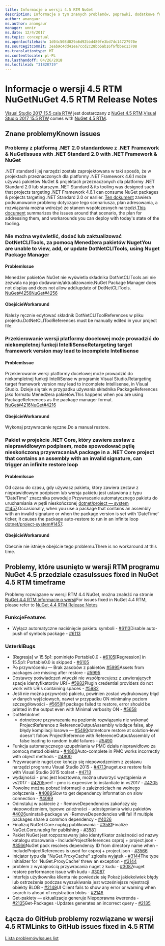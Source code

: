 ```yaml
---
title: Informacje o wersji 4.5 RTM NuGet
description: Informacje o tym znanych problemów, poprawki, dodatkowe funkcje i dcr RTM 4.5 NuGet.
author: anangaur
ms.author: anangaur
manager: unnir
ms.date: 12/4/2017
ms.topic: conceptual
ms.openlocfilehash: 1d04c508d029a6d92bbd480fe3bd7dc14727970e
ms.sourcegitcommit: 3eab9c4dd41ea7ccd2c28bb5ab16f6fbbec13708
ms.translationtype: MT
ms.contentlocale: pl-PL
ms.lasthandoff: 04/26/2018
ms.locfileid: "31820719"
---
```

# <a name="nuget-45-rtm-release-notes"></a><span data-ttu-id="7d9ad-103">Informacje o wersji 4.5 RTM NuGet</span><span class="sxs-lookup"><span data-stu-id="7d9ad-103">NuGet 4.5 RTM Release Notes</span></span>

<span data-ttu-id="7d9ad-104">[Visual Studio 2017 15,5 cala RTW](https://www.visualstudio.com/news/releasenotes/vs2017-relnotes) jest dostarczany z [NuGet 4.5 RTM](https://dist.nuget.org/win-x86-commandline/v4.5.0/nuget.exe).</span><span class="sxs-lookup"><span data-stu-id="7d9ad-104">[Visual Studio 2017 15.5 RTW](https://www.visualstudio.com/news/releasenotes/vs2017-relnotes) comes with [NuGet 4.5 RTM](https://dist.nuget.org/win-x86-commandline/v4.5.0/nuget.exe).</span></span>

## <a name="known-issues"></a><span data-ttu-id="7d9ad-105">Znane problemy</span><span class="sxs-lookup"><span data-stu-id="7d9ad-105">Known issues</span></span>

### <a name="issues-with-net-standard-20-with-net-framework--nuget"></a><span data-ttu-id="7d9ad-106">Problemy z platformą .NET 2.0 standardowe z .NET Framework & NuGet</span><span class="sxs-lookup"><span data-stu-id="7d9ad-106">Issues with .NET Standard 2.0 with .NET Framework & NuGet</span></span> 

<span data-ttu-id="7d9ad-107">.NET standard i jej narzędzi została zaprojektowana w taki sposób, że w projektach przeznaczonych dla platformy .NET Framework 4.6.1 może używać pakietów NuGet & projektach przeznaczonych dla platformy .NET Standard 2.0 lub starszym.</span><span class="sxs-lookup"><span data-stu-id="7d9ad-107">.NET Standard & its tooling was designed such that projects targeting .NET Framework 4.6.1 can consume NuGet packages & projects targeting .NET Standard 2.0 or earlier.</span></span> <span data-ttu-id="7d9ad-108">[Ten dokument](https://github.com/dotnet/standard/issues/481) zawiera podsumowanie problemy dotyczące tego scenariusza, plan adresowania, a rozwiązania można wdrożyć ze stanem współczesnych narzędzi.</span><span class="sxs-lookup"><span data-stu-id="7d9ad-108">[This document](https://github.com/dotnet/standard/issues/481) summarizes the issues around that scenario, the plan for addressing them, and workarounds you can deploy with today's state of the tooling.</span></span>

### <a name="you-are-unable-to-view-add-or-update-dotnetclitools-using-nuget-package-manager"></a><span data-ttu-id="7d9ad-109">Nie można wyświetlić, dodać lub zaktualizować DotNetCLITools, za pomocą Menedżera pakietów Nuget</span><span class="sxs-lookup"><span data-stu-id="7d9ad-109">You are unable to view, add, or update DotNetCLITools, using Nuget Package Manager</span></span>

#### <a name="issue"></a><span data-ttu-id="7d9ad-110">Problem</span><span class="sxs-lookup"><span data-stu-id="7d9ad-110">Issue</span></span>

<span data-ttu-id="7d9ad-111">Menedżer pakietów NuGet nie wyświetla składnika DotNetCLITools ani nie zezwala na jego dodawanie/aktualizowanie.</span><span class="sxs-lookup"><span data-stu-id="7d9ad-111">NuGet Package Manager does not display and does not allow add/update of DotNetCLITools.</span></span> [<span data-ttu-id="7d9ad-112">NuGet#4256</span><span class="sxs-lookup"><span data-stu-id="7d9ad-112">NuGet#4256</span></span>](https://github.com/NuGet/Home/issues/4256)

#### <a name="workaround"></a><span data-ttu-id="7d9ad-113">Obejście</span><span class="sxs-lookup"><span data-stu-id="7d9ad-113">Workaround</span></span>

<span data-ttu-id="7d9ad-114">Należy ręcznie edytować składnik DotNetCLIToolReferences w pliku projektu.</span><span class="sxs-lookup"><span data-stu-id="7d9ad-114">DotNetCLIToolReferences must be manually edited in your project file.</span></span>

### <a name="retargeting-target-framework-version-may-lead-to-incomplete-intellisense"></a><span data-ttu-id="7d9ad-115">Przekierowanie wersji platformy docelowej może prowadzić do niekompletnej funkcji IntelliSense</span><span class="sxs-lookup"><span data-stu-id="7d9ad-115">Retargeting target framework version may lead to incomplete Intellisense</span></span>

#### <a name="issue"></a><span data-ttu-id="7d9ad-116">Problem</span><span class="sxs-lookup"><span data-stu-id="7d9ad-116">Issue</span></span>

<span data-ttu-id="7d9ad-117">Przekierowanie wersji platformy docelowej może prowadzić do niekompletnej funkcji IntelliSense w programie Visual Studio.</span><span class="sxs-lookup"><span data-stu-id="7d9ad-117">Retargeting target framework version may lead to incomplete Intellisense, in Visual Studio.</span></span> <span data-ttu-id="7d9ad-118">Dzieje się tak w przypadku używania składnika PackageReferences jako formatu Menedżera pakietów.</span><span class="sxs-lookup"><span data-stu-id="7d9ad-118">This happens when you are using PackageReferences as the package manager format.</span></span> [<span data-ttu-id="7d9ad-119">NuGet#4216</span><span class="sxs-lookup"><span data-stu-id="7d9ad-119">NuGet#4216</span></span>](https://github.com/NuGet/Home/issues/4216)

#### <a name="workaround"></a><span data-ttu-id="7d9ad-120">Obejście</span><span class="sxs-lookup"><span data-stu-id="7d9ad-120">Workaround</span></span>

<span data-ttu-id="7d9ad-121">Wykonaj przywracanie ręczne.</span><span class="sxs-lookup"><span data-stu-id="7d9ad-121">Do a manual restore.</span></span>

### <a name="a-package-in-a-net-core-project-that-contains-an-assembly-with-an-invalid-signature-can-trigger-an-infinite-restore-loop"></a><span data-ttu-id="7d9ad-122">Pakiet w projekcie .NET Core, który zawiera zestaw z nieprawidłowym podpisem, może spowodować pętlę nieskończoną przywracania</span><span class="sxs-lookup"><span data-stu-id="7d9ad-122">A package in a .NET Core project that contains an assembly with an invalid signature, can trigger an infinite restore loop</span></span>

#### <a name="issue"></a><span data-ttu-id="7d9ad-123">Problem</span><span class="sxs-lookup"><span data-stu-id="7d9ad-123">Issue</span></span>

<span data-ttu-id="7d9ad-124">Od czasu do czasu, gdy używasz pakietu, który zawiera zestaw z nieprawidłowym podpisem lub wersja pakietu jest ustawiona z typu "DateTime" znacznika powoduje Przywracanie automatycznego pakietu do uruchamiania w pętli nieskończonej [dotnet/project — system #1457](https://github.com/dotnet/project-system/issues/1457).</span><span class="sxs-lookup"><span data-stu-id="7d9ad-124">Occasionally, when you use a package that contains an assembly with an invalid signature or when the package version is set with 'DateTime' ticker, it causes the package auto-restore to run in an infinite loop [dotnet/project-system#1457](https://github.com/dotnet/project-system/issues/1457).</span></span>

#### <a name="workaround"></a><span data-ttu-id="7d9ad-125">Obejście</span><span class="sxs-lookup"><span data-stu-id="7d9ad-125">Workaround</span></span>

<span data-ttu-id="7d9ad-126">Obecnie nie istnieje obejście tego problemu.</span><span class="sxs-lookup"><span data-stu-id="7d9ad-126">There is no workaround at this time.</span></span>

## <a name="issues-fixed-in-nuget-45-rtm-timeframe"></a><span data-ttu-id="7d9ad-127">Problemy, które usunięto w wersji RTM programu NuGet 4.5 przedziale czasu</span><span class="sxs-lookup"><span data-stu-id="7d9ad-127">Issues fixed in NuGet 4.5 RTM timeframe</span></span>

<span data-ttu-id="7d9ad-128">Problemy rozwiązane w wersji RTM 4.4 NuGet, można znaleźć na stronie [NuGet 4.4 RTM informacje o wersji](../release-notes/nuget-4.4-RTM.md)</span><span class="sxs-lookup"><span data-stu-id="7d9ad-128">For issues fixed in NuGet 4.4 RTM, please refer to [NuGet 4.4 RTM Release Notes](../release-notes/nuget-4.4-RTM.md)</span></span> 

### <a name="features"></a><span data-ttu-id="7d9ad-129">Funkcje</span><span class="sxs-lookup"><span data-stu-id="7d9ad-129">Features</span></span>

- <span data-ttu-id="7d9ad-130">Wyłącz automatyczne naciśnięcie pakietu symboli - [#6113](https://github.com/NuGet/Home/issues/6113)</span><span class="sxs-lookup"><span data-stu-id="7d9ad-130">Disable auto-push of symbols package - [#6113](https://github.com/NuGet/Home/issues/6113)</span></span>

### <a name="bugs"></a><span data-ttu-id="7d9ad-131">Usterki</span><span class="sxs-lookup"><span data-stu-id="7d9ad-131">Bugs</span></span>

- <span data-ttu-id="7d9ad-132">[Regresja] w 15.5p1: pominięto Portable0.0 - [#6105](https://github.com/NuGet/Home/issues/6105)</span><span class="sxs-lookup"><span data-stu-id="7d9ad-132">[Regression] in 15.5p1: Portable0.0 is skipped - [#6105](https://github.com/NuGet/Home/issues/6105)</span></span>
- <span data-ttu-id="7d9ad-133">Po przywróceniu — Brak zasobów z pakietów [#5995](https://github.com/NuGet/Home/issues/5995)</span><span class="sxs-lookup"><span data-stu-id="7d9ad-133">Assets from packages are missing after restore - [#5995](https://github.com/NuGet/Home/issues/5995)</span></span>
- <span data-ttu-id="7d9ad-134">Dostawcy poświadczeń wtyczki nie współpracujesz z zawierających spacje identyfikatorów URI - [#5982](https://github.com/NuGet/Home/issues/5982)</span><span class="sxs-lookup"><span data-stu-id="7d9ad-134">Plugin credential providers do not work with URIs containing spaces - [#5982](https://github.com/NuGet/Home/issues/5982)</span></span>
- <span data-ttu-id="7d9ad-135">Jeśli nie można przywrócić pakietu, powinien zostać wydrukowany błąd w danych wyjściowych, nawet w przypadku ON minimalny poziom szczegółowości - [#5658](https://github.com/NuGet/Home/issues/5658)</span><span class="sxs-lookup"><span data-stu-id="7d9ad-135">If package failed to restore, error should be printed in the output even with Minimal verbosity ON - [#5658](https://github.com/NuGet/Home/issues/5658)</span></span>
- <span data-ttu-id="7d9ad-136">DotNet</span><span class="sxs-lookup"><span data-stu-id="7d9ad-136">dotnet</span></span>
  - <span data-ttu-id="7d9ad-137">dotnetcore przywracania na poziomie rozwiązania nie wykonać ProjectReference z ReferenceOutputAssembly wiodące false, aby błędy kompilacji losowe — [#5490](https://github.com/NuGet/Home/issues/5490)</span><span class="sxs-lookup"><span data-stu-id="7d9ad-137">dotnetcore restore at solution-level doesn't follow ProjectReference with ReferenceOutputAssembly of false leading to random build failures - [#5490](https://github.com/NuGet/Home/issues/5490)</span></span>
- <span data-ttu-id="7d9ad-138">Funkcja automatycznego uzupełniania w PMC działa nieprawidłowo za pomocą metod obiektu - [#4800](https://github.com/NuGet/Home/issues/4800)</span><span class="sxs-lookup"><span data-stu-id="7d9ad-138">Auto-complete in PMC works incorrectly with object methods - [#4800](https://github.com/NuGet/Home/issues/4800)</span></span>
- <span data-ttu-id="7d9ad-139">Przywracanie nuget.exe kończy się niepowodzeniem z zestawu narzędzi programu Visual Studio 2015 - [#4713](https://github.com/NuGet/Home/issues/4713)</span><span class="sxs-lookup"><span data-stu-id="7d9ad-139">nuget.exe restore fails with Visual Studio 2015 toolset - [#4713](https://github.com/NuGet/Home/issues/4713)</span></span>
- <span data-ttu-id="7d9ad-140">wydajności - pmc jest kosztowna, można utworzyć wystąpienia w vs2017 - [#4205](https://github.com/NuGet/Home/issues/4205)</span><span class="sxs-lookup"><span data-stu-id="7d9ad-140">perf - pmc is expensive to instantiate in vs2017 - [#4205](https://github.com/NuGet/Home/issues/4205)</span></span>
- <span data-ttu-id="7d9ad-141">Powolne można pobrać informacji o zależnościach na wolnego połączenia - [#4089](https://github.com/NuGet/Home/issues/4089)</span><span class="sxs-lookup"><span data-stu-id="7d9ad-141">Slow to get dependency information on slow connection - [#4089](https://github.com/NuGet/Home/issues/4089)</span></span>
- <span data-ttu-id="7d9ad-142">Odinstaluj w pakiecie z - RemoveDependencies zakończy się niepowodzeniem, typowe zależności - udostępniania wielu pakietów [#4026](https://github.com/NuGet/Home/issues/4026)</span><span class="sxs-lookup"><span data-stu-id="7d9ad-142">uninstall-package w/ -RemoveDependencies will fail if multiple packages share a common dependency - [#4026](https://github.com/NuGet/Home/issues/4026)</span></span>
- <span data-ttu-id="7d9ad-143">Finalizuj NuGet.Core.nupkg publikowania - [#3581](https://github.com/NuGet/Home/issues/3581)</span><span class="sxs-lookup"><span data-stu-id="7d9ad-143">Finalize NuGet.Core.nupkg for publishing - [#3581](https://github.com/NuGet/Home/issues/3581)</span></span>
- <span data-ttu-id="7d9ad-144">Pakiet NuGet jest rozpoznawany jako identyfikator zależności od nazwy katalogu stosowania - IncludeProjectReferences csproj + project.json - [#3566](https://github.com/NuGet/Home/issues/3566)</span><span class="sxs-lookup"><span data-stu-id="7d9ad-144">NuGet pack resolves dependency ID from directory name when -IncludeProjectReferences is used for csproj + project.json - [#3566](https://github.com/NuGet/Home/issues/3566)</span></span>
- <span data-ttu-id="7d9ad-145">Inicjator typu dla "NuGet.ProxyCache" zgłosiła wyjątek - [#3144](https://github.com/NuGet/Home/issues/3144)</span><span class="sxs-lookup"><span data-stu-id="7d9ad-145">The type initializer for 'NuGet.ProxyCache' threw an exception - [#3144](https://github.com/NuGet/Home/issues/3144)</span></span>
- <span data-ttu-id="7d9ad-146">problem z wydajnością przywracania nuget z kudu - [#3087](https://github.com/NuGet/Home/issues/3087)</span><span class="sxs-lookup"><span data-stu-id="7d9ad-146">nuget restore performance issue with kudu - [#3087](https://github.com/NuGet/Home/issues/3087)</span></span>
- <span data-ttu-id="7d9ad-147">Interfejs użytkownika klienta nie powiedzie się Pokaż jakiekolwiek błędy lub ostrzeżenia podczas wyszukiwania jest wcześniejsze rejestracji obiekty BLOB - [#2149](https://github.com/NuGet/Home/issues/2149)</span><span class="sxs-lookup"><span data-stu-id="7d9ad-147">UI Client fails to show any error or warning when search is ahead of registration blobs - [#2149](https://github.com/NuGet/Home/issues/2149)</span></span>
- <span data-ttu-id="7d9ad-148">Get-pakiety — aktualizacje generuje Niepoprawna kwerenda - [#2135](https://github.com/NuGet/Home/issues/2135)</span><span class="sxs-lookup"><span data-stu-id="7d9ad-148">Get-Packages -Updates generates an incorrect query - [#2135](https://github.com/NuGet/Home/issues/2135)</span></span>

## <a name="links-to-github-issues-fixed-in-45-rtm"></a><span data-ttu-id="7d9ad-149">Łącza do GitHub problemy rozwiązane w wersji 4.5 RTM</span><span class="sxs-lookup"><span data-stu-id="7d9ad-149">Links to GitHub issues fixed in 4.5 RTM</span></span>

[<span data-ttu-id="7d9ad-150">Lista problemów</span><span class="sxs-lookup"><span data-stu-id="7d9ad-150">Issues list</span></span>](https://github.com/NuGet/Home/issues?q=is%3Aissue+milestone%3A4.5+is%3Aclosed)

